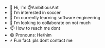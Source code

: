 - 👋 Hi, I’m @AmbitiousAnt
- 👀 I’m interested in soccer
- 🌱 I’m currently learning software engineering
- 💞️ I’m looking to collaborate on not much
- 📫 How to reach me dont
- 😄 Pronouns: He/him
- ⚡ Fun fact: pls dont contact me

<!---
AmbitiousAnt/AmbitiousAnt is a ✨ special ✨ repository because its `README.md` (this file) appears on your GitHub profile.
You can click the Preview link to take a look at your changes.
--->
